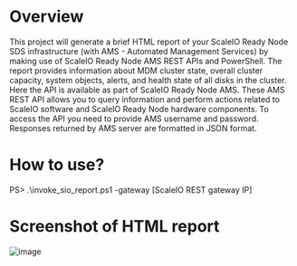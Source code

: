 # Overview
This project will generate a brief HTML report of your ScaleIO Ready Node SDS infrastructure (with AMS - Automated Management Services) by making use of ScaleIO Ready Node AMS REST APIs and PowerShell. The report provides information about MDM cluster state, overall cluster capacity, system objects, alerts, and health state of all disks in the cluster. Here the API is available as part of ScaleIO Ready Node AMS. These AMS REST API allows you to query information and perform actions related to ScaleIO software and ScaleIO Ready Node hardware components. To access the API you need to provide AMS username and password. Responses returned by AMS server are formatted in JSON format. 
# How to use?
PS> .\invoke_sio_report.ps1 -gateway [ScaleIO REST gateway IP]
# Screenshot of HTML report
![image](https://user-images.githubusercontent.com/30316226/38018752-726b7462-3293-11e8-95c6-dcbffa8182ae.png)
